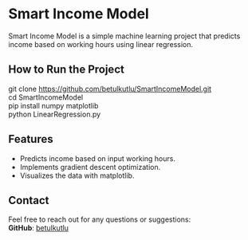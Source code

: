 # Smart Income Model

Smart Income Model is a simple machine learning project that predicts income based on working hours using linear regression.

## How to Run the Project
git clone https://github.com/betulkutlu/SmartIncomeModel.git  
cd SmartIncomeModel  
pip install numpy matplotlib  
python LinearRegression.py  

## Features
- Predicts income based on input working hours.  
- Implements gradient descent optimization.  
- Visualizes the data with matplotlib.  

## Contact
Feel free to reach out for any questions or suggestions:  
**GitHub**: [betulkutlu](https://github.com/betulkutlu)
